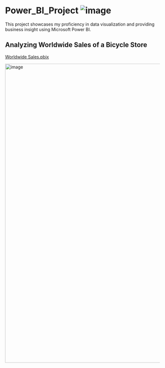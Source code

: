 # Power_BI_Project ![image](https://github.com/user-attachments/assets/08bd69d1-17d1-4315-8a98-eb7f549222fe)

This project showcases my proficiency in data visualization and providing business insight using Microsoft Power BI.

## Analyzing Worldwide Sales of a Bicycle Store
[Worldwide Sales.pbix](https://github.com/zhi-hern/Power_BI_-Project/blob/main/Worldwide%20sales.pbix)



<img width="971" alt="image" src="https://github.com/user-attachments/assets/20072b05-e575-4859-9ba4-7ab3f22885f8">

